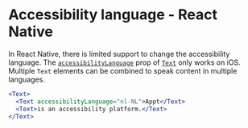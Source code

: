 # Accessibility language - React Native

In React Native, there is limited support to change the accessibility language. The [`accessibilityLanguage`](https://reactnative.dev/docs/text#accessibilitylanguage-ios) prop of [`Text`](https://reactnative.dev/docs/text) only works on iOS. Multiple `Text` elements can be combined to speak content in multiple languages.

```jsx
<Text>
  <Text accessibilityLanguage="nl-NL">Appt</Text>
  <Text>is an accessibility platform.</Text>
</Text>
```
